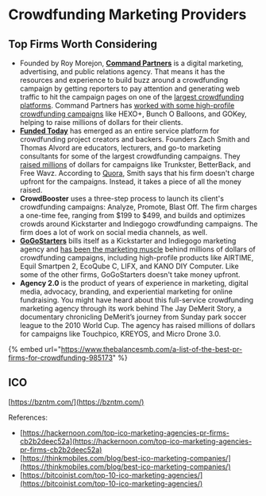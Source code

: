 # Crowdfunding Marketing Providers

## Top Firms Worth Considering

* Founded by Roy Morejon, [**Command Partners**](http://enventyspartners.com/) is a digital marketing, advertising, and public relations agency. That means it has the resources and experience to build buzz around a crowdfunding campaign by getting reporters to pay attention and generating web traffic to hit the campaign pages on one of the [largest crowdfunding platforms](https://www.thebalancesmb.com/top-biggest-equity-crowdfunding-sites-985234). Command Partners has [worked with some high-profile crowdfunding campaigns](https://enventyspartners.com/work/case-studies) like HEXO+, Bunch O Balloons, and GOKey, helping to raise millions of dollars for their clients.
* [**Funded Today**](http://www.funded.today/) has emerged as an entire service platform for crowdfunding project creators and backers. Founders Zach Smith and Thomas Alvord are educators, lecturers, and go-to marketing consultants for some of the largest crowdfunding campaigns. They [raised millions](http://www.funded.today/get-more-pledges/) of dollars for campaigns like Trunkster, BetterBack, and Free Wavz. According to [Quora](https://www.quora.com/What-is-the-best-Indiegogo-crowdfunding-marketing-agency/answer/Zach-Smith-6?srid=3SD&share=1), Smith says that his firm doesn't charge upfront for the campaigns. Instead, it takes a piece of all the money raised.
* **CrowdBooster** uses a three-step process to launch its client's crowdfunding campaigns: Analyze, Promote, Blast Off. The firm charges a one-time fee, ranging from $199 to $499, and builds and optimizes crowds around Kickstarter and Indiegogo crowdfunding campaigns. The firm does a lot of work on social media channels, as well.
* [**GoGoStarters**](http://gogostarters.com/) bills itself as a Kickstarter and Indiegogo marketing agency and [has been the marketing muscle](http://gogostarters.com/campaigns.html) behind millions of dollars of crowdfunding campaigns, including high-profile products like AIRTIME, Equil Smartpen 2, EcoQube C, LIFX, and KANO DIY Computer. Like some of the other firms, GoGoStarters doesn't take money upfront.
* **Agency 2.0** is the product of years of experience in marketing, digital media, advocacy, branding, and experiential marketing for online fundraising. You might have heard about this full-service crowdfunding marketing agency through its work behind The Jay DeMerit Story, a documentary chronicling DeMerit’s journey from Sunday park soccer league to the 2010 World Cup. The agency has raised millions of dollars for campaigns like Touchpico, KREYOS, and Micro Drone 3.0.

{% embed url="https://www.thebalancesmb.com/a-list-of-the-best-pr-firms-for-crowdfunding-985173" %}

## ICO

[https://bzntm.com/](https://bzntm.com/)

References:

* [https://hackernoon.com/top-ico-marketing-agencies-pr-firms-cb2b2deec52a](https://hackernoon.com/top-ico-marketing-agencies-pr-firms-cb2b2deec52a)
* [https://thinkmobiles.com/blog/best-ico-marketing-companies/](https://thinkmobiles.com/blog/best-ico-marketing-companies/)
* [https://bitcoinist.com/top-10-ico-marketing-agencies/](https://bitcoinist.com/top-10-ico-marketing-agencies/)

